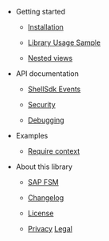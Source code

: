 <!-- docs/_sidebar.md -->

- Getting started

  - [Installation](installation.md)

  - [Library Usage Sample](usage-sample.md)

  - [Nested views](nested-views.md)

- API documentation

  - [ShellSdk Events](events.md)

  - [Security](security.md)

  - [Debugging](debugging.md)

- Examples

  - [Require context](examples.md)

- About this library

  - [SAP FSM](fsm.md)

  - [Changelog](changelog)

  - [License](license.md)

  - <span class="sidebarFooter">[Privacy](https://www.sap.com/corporate/en/legal/privacy.html) [Legal](https://www.sap.com/about/legal/impressum.html)</span>
